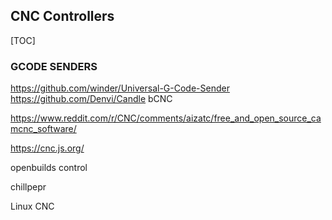 ## CNC Controllers
[TOC]
### GCODE SENDERS
https://github.com/winder/Universal-G-Code-Sender
https://github.com/Denvi/Candle
bCNC

https://www.reddit.com/r/CNC/comments/aizatc/free_and_open_source_camcnc_software/

https://cnc.js.org/

openbuilds control

chillpepr

Linux CNC